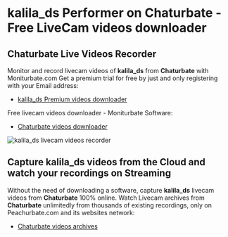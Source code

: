 # kalila_ds Performer on Chaturbate - Free LiveCam videos downloader

## Chaturbate Live Videos Recorder

Monitor and record livecam videos of **kalila_ds** from **Chaturbate** with Moniturbate.com
Get a premium trial for free by just and only registering with your Email address:
* [kalila_ds Premium videos downloader](https://moniturbate.com/request-demo-licence-key.html)

Free livecam videos downloader - Moniturbate Software:
* [Chaturbate videos downloader](https://moniturbate.com/moniturbate-download-software.html)

![kalila_ds livecam videos recorder](https://peachurnet.com/templates/moniturbate-software.png)


## Capture kalila_ds videos from the Cloud and watch your recordings on Streaming

Without the need of downloading a software, capture **kalila_ds** livecam videos from **Chaturbate** 100% online.
Watch Livecam archives from **Chaturbate** unlimitedly from thousands of existing recordings, only on Peachurbate.com and its websites network:
* [Chaturbate videos archives](https://peachurnet.com/)